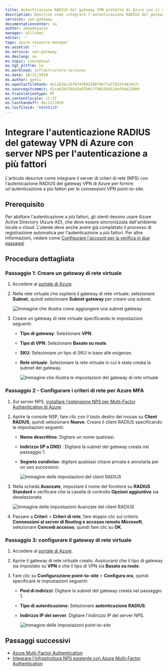 ```yaml
---
title: Autenticazione RADIUS del gateway VPN protetto di Azure con il server NPS per l'autenticazione a più fattori | Microsoft Docs
description: Descrive come integrare l'autenticazione RADIUS del gateway di Azure con server NPS per l'autenticazione a più fattori.
services: vpn-gateway
documentationcenter: na
author: ahmadnyasin
manager: willchen
editor: ''
tags: azure-resource-manager
ms.assetid: ''
ms.service: vpn-gateway
ms.devlang: na
ms.topic: conceptual
ms.tgt_pltfrm: na
ms.workload: infrastructure-services
ms.date: 10/31/2018
ms.author: genli
ms.openlocfilehash: 4e11b1bc16f874f892288f9677a71023f483de7c
ms.sourcegitcommit: 41ca82b5f95d2e07b0c7f9025b912daf0ab21909
ms.translationtype: MT
ms.contentlocale: it-IT
ms.lasthandoff: 06/13/2019
ms.locfileid: "60458129"
---
```

# <a name="integrate-azure-vpn-gateway-radius-authentication-with-nps-server-for-multi-factor-authentication"></a>Integrare l'autenticazione RADIUS del gateway VPN di Azure con server NPS per l'autenticazione a più fattori 

L'articolo descrive come integrare il server di criteri di rete (NPS) con l'autenticazione RADIUS del gateway VPN di Azure per fornire un'autenticazione a più fattori per le connessioni VPN point-to-site. 

## <a name="prerequisite"></a>Prerequisito

Per abilitare l'autenticazione a più fattori, gli utenti devono usare Azure Active Directory (Azure AD), che deve essere sincronizzata dall'ambiente locale o cloud. L'utente deve anche avere già completato il processo di registrazione automatica per l'autenticazione a più fattori.  Per altre informazioni, vedere come [Configurare l'account per la verifica in due passaggi](../active-directory/user-help/multi-factor-authentication-end-user-first-time.md)

## <a name="detailed-steps"></a>Procedura dettagliata

### <a name="step-1-create-a-virtual-network-gateway"></a>Passaggio 1: Creare un gateway di rete virtuale

1. Accedere al [portale di Azure](https://portal.azure.com).
2. Nella rete virtuale che ospiterà il gateway di rete virtuale, selezionare **Subnet**, quindi selezionare **Subnet gateway** per creare una subnet. 

    ![Immagine che illustra come aggiungere una subnet gateway](./media/vpn-gateway-radiuis-mfa-nsp/gateway-subnet.png)
3. Creare un gateway di rete virtuale specificando le impostazioni seguenti:

    - **Tipo di gateway**: Selezionare **VPN**.
    - **Tipo di VPN**: Selezionare **Basato su route**.
    - **SKU**: Selezionare un tipo di SKU in base alle esigenze.
    - **Rete virtuale**: Selezionare la rete virtuale in cui è stata creata la subnet del gateway.

        ![Immagine che illustra le impostazioni del gateway di rete virtuale](./media/vpn-gateway-radiuis-mfa-nsp/create-vpn-gateway.png)


 
### <a name="step-2-configure-the-nps-for-azure-mfa"></a>Passaggio 2 - Configurare i criteri di rete per Azure MFA

1. Sul server NPS, [installare l'estensione NPS per Multi-Factor Authentication di Azure](../active-directory/authentication/howto-mfa-nps-extension.md#install-the-nps-extension).
2. Aprire la console NSP, fare clic con il tasto destro del mouse su **Client RADIUS**, quindi selezionare **Nuovo**. Creare il client RADIUS specificando le impostazioni seguenti:

    - **Nome descrittivo**: Digitare un nome qualsiasi.
    - **Indirizzo (IP o DNS)** : Digitare la subnet del gateway creata nel passaggio 1.
    - **Segreto condiviso**: digitare qualsiasi chiave privata e annotarla per un uso successivo.

      ![Immagine delle impostazioni del client RADIUS](./media/vpn-gateway-radiuis-mfa-nsp/create-radius-client1.png)

 
3.  Nella scheda **Avanzate**, impostare il nome del fornitore su **RADIUS Standard** e verificare che la casella di controllo **Opzioni aggiuntive** sia deselezionata.

    ![Immagine delle impostazioni Avanzate del client RADIUS](./media/vpn-gateway-radiuis-mfa-nsp/create-radius-client2.png)

4. Passare a **Criteri** > **Criteri di rete**, fare doppio clic sul criterio **Connessioni al server di Routing e accesso remoto Microsoft**, selezionare **Concedi accesso**, quindi fare clic su **OK**.

### <a name="step-3-configure-the-virtual-network-gateway"></a>Passaggio 3: configurare il gateway di rete virtuale

1. Accedere al [portale di Azure](https://portal.azure.com).
2. Aprire il gateway di rete virtuale creato. Assicurarsi che il tipo di gateway sia impostato su **VPN** e che il tipo di VPN sia **Basato su route**.
3. Fare clic su **Configurazione point-to-site** > **Configura ora**, quindi specificare le impostazioni seguenti:

    - **Pool di indirizzi**: Digitare la subnet del gateway creata nel passaggio 1.
    - **Tipo di autenticazione**: Selezionare **autenticazione RADIUS**.
    - **Indirizzo IP del server**: Digitare l'indirizzo IP del server NPS.

      ![Immagine delle impostazioni point-to-site](./media/vpn-gateway-radiuis-mfa-nsp/configure-p2s.png)

## <a name="next-steps"></a>Passaggi successivi

- [Azure Multi-Factor Authentication](../active-directory/authentication/multi-factor-authentication.md)
- [Integrare l'infrastruttura NPS esistente con Azure Multi-Factor Authentication](../active-directory/authentication/howto-mfa-nps-extension.md)
